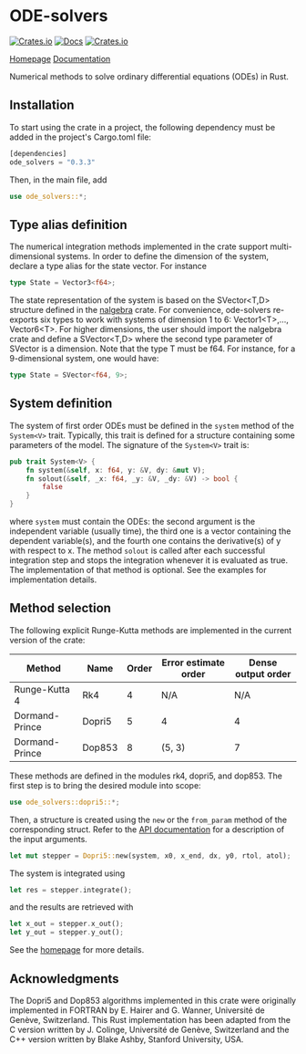 # ODE-solvers

[![Crates.io](https://img.shields.io/crates/v/ode_solvers.svg)](https://crates.io/crates/ode_solvers/) [![Docs](https://docs.rs/ode_solvers/badge.svg)](https://docs.rs/ode_solvers) [![Crates.io](https://img.shields.io/crates/l/ode_solvers.svg)](https://opensource.org/licenses/BSD-3-Clause)

[Homepage](https://srenevey.github.io/ode-solvers/)    [Documentation](https://docs.rs/ode_solvers)

Numerical methods to solve ordinary differential equations (ODEs) in Rust.



## Installation

To start using the crate in a project, the following dependency must be added in the project's Cargo.toml file:

```rust
[dependencies]
ode_solvers = "0.3.3"
```

Then, in the main file, add

```rust
use ode_solvers::*;
```



## Type alias definition

The numerical integration methods implemented in the crate support multi-dimensional systems. In order to define the dimension of the system, declare a type alias for the state vector. For instance

```rust
type State = Vector3<f64>;
```

The state representation of the system is based on the SVector&lt;T,D&gt; structure defined in the [nalgebra](http://nalgebra.org/) crate. For convenience, ode-solvers re-exports six types to work with systems of dimension 1 to 6: Vector1&lt;T&gt;,..., Vector6&lt;T&gt;. For higher dimensions, the user should import the nalgebra crate and define a SVector&lt;T,D&gt;  where the second type parameter of SVector is a dimension. Note that the type T must be f64. For instance, for a 9-dimensional system, one would have:

```rust
type State = SVector<f64, 9>;
```



## System definition

The system of first order ODEs must be defined in the `system` method of the `System<V>` trait. Typically, this trait is defined for a structure containing some parameters of the model. The signature of the `System<V>` trait is:

```rust
pub trait System<V> {
    fn system(&self, x: f64, y: &V, dy: &mut V);
    fn solout(&self, _x: f64, _y: &V, _dy: &V) -> bool {
        false
    }
}
```

where `system` must contain the ODEs: the second argument is the independent variable (usually time), the third one is a vector containing the dependent variable(s), and the fourth one contains the derivative(s) of y with respect to x. The method `solout` is called after each successful integration step and stops the integration whenever it is evaluated as true. The implementation of that method is optional. See the examples for implementation details.



## Method selection

The following explicit Runge-Kutta methods are implemented in the current version of the crate:

| Method         | Name   | Order | Error estimate order | Dense output order |
| -------------- | ------ | ----- | -------------------- | ------------------ |
| Runge-Kutta 4  | Rk4    | 4     | N/A                  | N/A                |
| Dormand-Prince | Dopri5 | 5     | 4                    | 4                  |
| Dormand-Prince | Dop853 | 8     | (5, 3)               | 7                  |

These methods are defined in the modules rk4, dopri5, and dop853. The first step is to bring the desired module into scope:

```rust
use ode_solvers::dopri5::*;
```

Then, a structure is created using the `new` or the `from_param` method of the corresponding struct. Refer to the [API documentation](https://docs.rs/ode_solvers) for a description of the input arguments.

```rust
let mut stepper = Dopri5::new(system, x0, x_end, dx, y0, rtol, atol);
```

The system is integrated using

```rust
let res = stepper.integrate();
```

and the results are retrieved with

```rust
let x_out = stepper.x_out();
let y_out = stepper.y_out();
```

See the [homepage](https://srenevey.github.io/ode-solvers/) for more details.

## Acknowledgments

The Dopri5 and Dop853 algorithms implemented in this crate were originally implemented in FORTRAN by E. Hairer and G. Wanner, Université de Genève, Switzerland. This Rust implementation has been adapted from the C version written by J. Colinge, Université de Genève, Switzerland and the C++ version written by Blake Ashby, Stanford University, USA.
